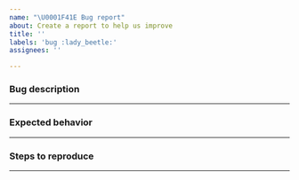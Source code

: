 ```yaml
---
name: "\U0001F41E Bug report"
about: Create a report to help us improve
title: ''
labels: 'bug :lady_beetle:'
assignees: ''

---
```


<!--
Thanks for reporting a bug!

Please check whether an issue of your bug already exists by searching the past issues:
https://github.com/robertodoering/harpy/issues?q=is%3Aissue

For questions, feedback or ideas please open a [discussions](https://github.com/robertodoering/harpy/discussions) instead of a new issue.
-->

### Bug description 
<!-- A clear and concise description of what the bug is  -->
<!-- If applicable, add screenshots to help explain your problem -->



---
### Expected behavior
<!-- A clear and concise description of what you expected to happen -->



---
### Steps to reproduce
<!-- 
Steps to reproduce the behavior:
1. Go to '...'
2. Click on '....'
3. Scroll down to '....'
4. See error
-->



---
<!-- Please add your device information (OS version, etc.) -->
<!-- Feel free to add any other information as you see fit -->
